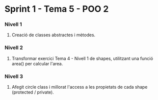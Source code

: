# Sprint 1 - Tema 5 - POO 2

### Nivell 1
1) Creació de classes abstractes i mètodes.


### Nivell 2
1) Transformar exercici Tema 4 - Nivell 1 de shapes, utilitzant una funció area() per calcular l'area.

### Nivell 3
1) Afegit circle class i millorat l'access a les propietats de cada shape (protected / private).

